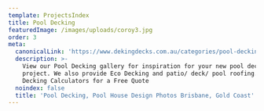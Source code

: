 ```yaml
---
template: ProjectsIndex
title: Pool Decking
featuredImage: /images/uploads/coroy3.jpg
order: 3
meta:
  canonicalLink: 'https://www.dekingdecks.com.au/categories/pool-decking/'
  description: >-
    View our Pool Decking gallery for inspiration for your new pool deck
    project. We also provide Eco Decking and patio/ deck/ pool roofing. Use our
    Decking Calculators for a Free Quote
  noindex: false
  title: 'Pool Decking, Pool House Design Photos Brisbane, Gold Coast'
---
```



